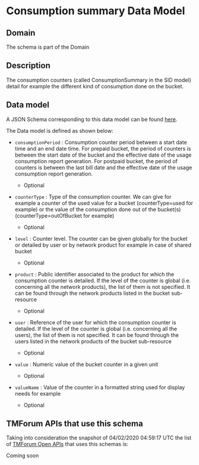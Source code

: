 # Consumption summary Data Model

## Domain

The  schema is part of the  Domain

## Description

The consumption counters (called ConsumptionSummary in the SID model) detail for example the different kind of consumption done on the bucket.

## Data model

A JSON Schema corresponding to this data model can be found
[here](https://github.com/tmforum-rand/schemas/blob/candidates/Product/ConsumptionSummary.schema.json).

The Data model is defined as shown below:

- `consumptionPeriod` : Consumption counter period between a start date time and an end date time. For prepaid bucket, the period of counters is between the start date of the bucket and the effective date of the usage consumption report generation. For postpaid bucket, the period of counters is between the last bill date and the effective date of the usage consumption report generation.

  - Optional


- `counterType` : Type of the consumption counter. We can give for example a counter of the used value for a bucket (counterType=used for example) or the value of the consumption done out of the bucket(s) (counterType=outOfBucket for example)

  - Optional


- `level` : Counter level. The counter can be given globally for the bucket or detailed by user or by network product for example in case of shared bucket

  - Optional


- `product` : Public identifier associated to the product for which the consumption counter is detailed. If the level of the counter is global (i.e. concerning all the network products), the list of them is not specified. It can be found through the network products listed in the bucket sub-resource

  - Optional


- `user` : Reference of the user for which the consumption counter is detailed. If the level of the counter is global (i.e. concerning all the users), the list of them is not specified. It can be found through the users listed in the network products of the bucket sub-resource

  - Optional


- `value` : Numeric value of the bucket counter in a given unit

  - Optional


- `valueName` : Value of the counter in a formatted string used for display needs for example

  - Optional






## TMForum APIs that use this schema

Taking into consideration the snapshot of 04/02/2020 04:59:17 UTC the list of [TMForum Open APIs](https://www.tmforum.org/open-apis/) that uses this schemas is:

Coming soon